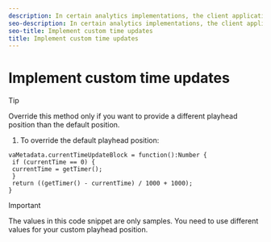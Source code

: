 ```yaml
---
description: In certain analytics implementations, the client application may want to provide a different playhead position than the one reported by the localTime value. For example, during a LINEAR stream playback, each program’s playhead can be provided relative to it’s start time.
seo-description: In certain analytics implementations, the client application may want to provide a different playhead position than the one reported by the localTime value. For example, during a LINEAR stream playback, each program’s playhead can be provided relative to it’s start time.
seo-title: Implement custom time updates
title: Implement custom time updates
---
```


# Implement custom time updates

>[!TIP]
>
>Override this method only if you want to provide a different playhead position than the default position.
>1. To override the default playhead position:
>   ```
>   vaMetadata.currentTimeUpdateBlock = function():Number { 
>    if (currentTime == 0) { 
>    currentTime = getTimer(); 
>    } 
>    return ((getTimer() - currentTime) / 1000 + 1000); 
>   }
>   ```
>   >[!IMPORTANT]
>   >
>   >The values in this code snippet are only samples. You need to use different values for your custom playhead position.
>   
>   
>   
